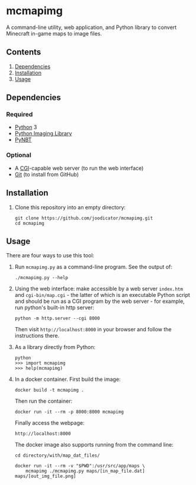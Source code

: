# mcmapimg
A command-line utility, web application, and Python library to convert Minecraft in-game maps to image files.

## Contents
1. [Dependencies](#dependencies)
2. [Installation](#installation)
3. [Usage](#usage)

## Dependencies
### Required
* [Python](http://python.org) 3
* [Python Imaging Library](https://pypi.org/project/PIL/)
* [PyNBT](https://pypi.org/project/PyNBT/)

### Optional
* A [CGI](https://www.w3.org/CGI/)-capable web server (to run the web interface)
* [Git](https://git-scm.com) (to install from GitHub)

## Installation
1.  Clone this repository into an empty directory:

    ```
    git clone https://github.com/joodicator/mcmapimg.git
    cd mcmapimg
    ```

## Usage
There are four ways to use this tool:

1.  Run `mcmapimg.py` as a command-line program. See the output of:
    ```
    ./mcmapimg.py --help
    ```

2.  Using the web interface: make accessible by a web server `index.htm` and `cgi-bin/map.cgi` - the latter of which is an executable Python script and should be run as a CGI program by the web server - for example, run python's built-in http server:
    ```
    python -m http.server --cgi 8000
    ```
    Then visit `http://localhost:8000` in your browser and follow the instructions there.

3.  As a library directly from Python:
    ```
    python
    >>> import mcmapimg
    >>> help(mcmapimg)
    ```

4.  In a docker container. First build the image:
    ```
    docker build -t mcmapimg .
    ```

    Then run the container:
    ```
    docker run -it --rm -p 8000:8000 mcmapimg
    ```

    Finally access the webpage:
    ```
    http://localhost:8000
    ```

    The docker image also supports running from the command line:
    ```
    cd directory/with/map_dat_files/
    ```
    ```
    docker run -it --rm -v "$PWD":/usr/src/app/maps \
        mcmapimg ./mcmapimg.py maps/[in_map_file.dat] maps/[out_img_file.png]
    ```
